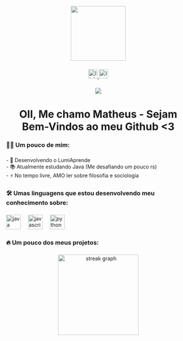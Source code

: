 <div align="center">
  <img height="150" src="https://media.giphy.com/media/M9gbBd9nbDrOTu1Mqx/giphy.gif"  />
</div>

###

<div align="center">
  <a href="https://www.linkedin.com/in/matheushmsouza" target="_blank">
    <img src="https://img.shields.io/static/v1?message=LinkedIn&logo=linkedin&label=&color=0077B5&logoColor=white&labelColor=&style=for-the-badge" height="25" alt="linkedin logo" />
  </a>
  <a href="https://www.instagram.com/tetheuziin__" target="_blank">
    <img src="https://img.shields.io/static/v1?message=Instagram&logo=instagram&label=&color=E4405F&logoColor=white&labelColor=&style=for-the-badge" height="25" alt="instagram logo" />
  </a>
</div>

###

<div align="center">
  <img src="https://visitor-badge.laobi.icu/badge?page_id=DeveloperMatheusH.DeveloperMatheusH&"  />
</div>

###

<h1 align="center">OII, Me chamo Matheus - Sejam Bem-Vindos ao meu Github <3</h1>

###

<h3 align="left">👩‍💻  Um pouco de mim:</h3>

###

<p align="left">- 🔭 Desenvolvendo o LumiAprende<br>- 📚 Atualmente estudando Java (Me desafiando um pouco rs)<br>- ⚡ No tempo livre, AMO ler sobre filosofia e sociologia</p>

###

<h3 align="left">🛠 Umas linguagens que estou desenvolvendo meu conhecimento sobre:</h3>

###

<div align="left">
  <img src="https://cdn.jsdelivr.net/gh/devicons/devicon/icons/java/java-original.svg" height="40" alt="java logo"  />
  <img width="12" />
  <img src="https://cdn.jsdelivr.net/gh/devicons/devicon/icons/javascript/javascript-original.svg" height="40" alt="javascript logo"  />
  <img width="12" />
  <img src="https://cdn.jsdelivr.net/gh/devicons/devicon/icons/python/python-original.svg" height="40" alt="python logo"  />
</div>

###

<h3 align="left">🔥   Um pouco dos meus projetos:</h3>

###

<div align="center">
  <img src="https://streak-stats.demolab.com?user=DeveloperMatheusH&locale=en&mode=daily&theme=dark&hide_border=false&border_radius=5&order=3" height="220" alt="streak graph"  />
</div>

###
